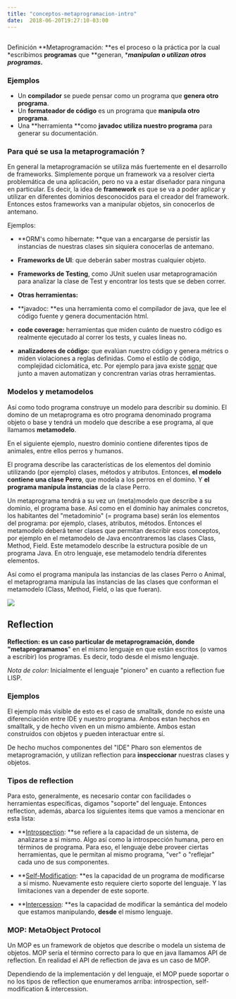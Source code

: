 ```yaml
---
title: "conceptos-metaprogramacion-intro"
date:  2018-06-20T19:27:10-03:00
---
```



## []()
Definición
**Metaprogramación: **es el proceso o la práctica por la cual *escribimos **programas** que **generan, ******manipulan o utilizan** otros programas*.**



### []()Ejemplos

* Un **compilador** se puede pensar como un programa que **genera otro programa**.
* Un **formateador de código** es un programa que **manipula otro programa**.
* Una **herramienta **como **javadoc** **utiliza nuestro programa** para generar su documentación.

### []()Para qué se usa la metaprogramación ?
En general la metaprogramación se utiliza más fuertemente en el desarrollo de frameworks.
Simplemente porque un framework va a resolver cierta problemática de una aplicación, pero no va a estar diseñador para ninguna en particular. Es decir, la idea de **framework** es que se va a poder aplicar y utilizar en diferentes dominios desconocidos para el creador del framework.
Entonces estos frameworks van a manipular objetos, sin conocerlos de antemano. 

Ejemplos:

* **ORM's como hibernate: **que van a encargarse de persistir las instancias de nuestras clases sin siquiera conocerlas de antemano.
* **Frameworks de UI**: que deberán saber mostras cualquier objeto.
* **Frameworks de Testing**, como JUnit suelen usar metaprogramación para analizar la clase de Test y encontrar los tests que se deben correr.
* **Otras herramientas:**


 * **javadoc: **es una herramienta como el compilador de java, que lee el código fuente y genera documentación html.
 * **code coverage:** herramientas que miden cuánto de nuestro código es realmente ejecutado al correr los tests, y cuales lineas no.

 * **analizadores de código:** que evalúan nuestro código y genera métrics o miden violaciones a reglas definidas. Como el estilo de código, complejidad ciclomática, etc. Por ejemplo para java existe [sonar](http://www.sonarsource.org/) que junto a maven automatizan y concrentran varias otras herramientas.


### []()Modelos y metamodelos

Así como todo programa construye un modelo para describir su dominio. El domino de un metaprograma es otro programa denominado programa objeto o base y tendrá un modelo que describe a ese programa, al que llamamos **metamodelo**.


En el siguiente ejemplo, nuestro dominio contiene diferentes tipos de animales, entre ellos perros y humanos. 


El programa describe las características de los elementos del dominio utilizando (por ejemplo) clases, métodos y atributos. Entonces, **el modelo contiene una clase Perro**, que modela a los perros en el domino. Y **el programa manipula instancias** de la clase Perro.


Un metaprograma tendrá a su vez un (meta)modelo que describe a su dominio, el programa base. Así como en el dominio hay animales concretos, los habitantes del "metadominio" (= programa base) serán los elementos del programa: por ejemplo, clases, atributos, métodos.
Entonces el metamodelo deberá tener clases que permitan describir esos conceptos, por ejemplo en el metamodelo de Java encontraremos las clases Class, Method, Field. Este metamodelo describe la estructura posible de un programa Java. En otro lenguaje, ese metamodelo tendría diferentes elementos.


Así como el programa manipula las instancias de las clases Perro o Animal, el metaprograma manipula las instancias de las clases que conforman el metamodelo (Class, Method, Field, o las que fueran).



[![](https://sites.google.com/site/programacionhm/_/rsrc/1368570507605/conceptos/metaprogramacion/metaprogramacion.png)
](conceptos-metaprogramacion-metaprogramacion-png?attredirects=0)

## []()Reflection

**Reflection: **es un caso particular de metaprogramación, donde "metaprogra**mamos**" en el mismo lenguaje en que están escritos (o vamos a escribir) los programas. Es decir, todo desde el mismo lenguaje. 

*Nota de color:* Inicialmente el lenguaje "pionero" en cuanto a reflection fue LISP.

### []()Ejemplos
El ejemplo más visible de esto es el caso de smalltalk, donde no existe una diferenciación entre IDE y nuestro programa. Ambos estan hechos en smalltalk, y de hecho viven en un mismo ambiente. Ambos estan construidos con objetos y pueden interactuar entre sí.

De hecho muchos componentes del "IDE" Pharo son elementos de metaprogramación, y utilizan reflection para **inspeccionar** nuestras clases y objetos.

### []()Tipos de reflection
Para esto, generalmente, es necesario contar con facilidades o herramientas específicas, digamos "soporte" del lenguaje.  Entonces reflection, además,  abarca los siguientes items que vamos a mencionar en esta lista:

* **[Introspection](introspection): **se refiere a la capacidad de un sistema, de analizarse a sí mismo. Algo así como la introspección humana, pero en términos de programa. Para eso, el lenguaje debe proveer ciertas herramientas, que le permitan al mismo programa, "ver" o "reflejar" cada uno de sus componentes.

* **[Self-Modification](conceptos-metaprogramacion-self-modification): **es la capacidad de un programa de modificarse a sí mismo. Nuevamente esto requiere cierto soporte del lenguaje. Y las limitaciones van a depender de este soporte.

* **[Intercession](conceptos-metaprogramacion-intercession): **es la capacidad de modificar la semántica del modelo que estamos manipulando, **desde** el mismo lenguaje.



### []()MOP: MetaObject Protocol

Un MOP es un framework de objetos que describe o modela un sistema de objetos. MOP sería el término correcto para lo que en java llamamos API de reflection.
En realidad el API de reflection de java es un caso de MOP.


Dependiendo de la implementación y del lenguaje, el MOP puede soportar o no los tipos de reflection que enumeramos arriba: introspection, self-modification & intercession.